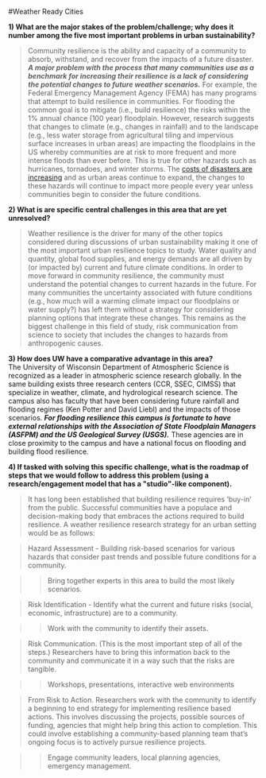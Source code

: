 #Weather Ready Cities

__1) What are the major stakes of the problem/challenge; why does it number among the five most important problems in urban sustainability?__ 

>Community resilience is the ability and capacity of a community to absorb, withstand, and recover from the impacts of a future disaster. ___A major problem with the process that many communities use as a benchmark for increasing their resilience is a lack of considering the potential changes to future weather scenarios.___ For example, the Federal Emergency Management Agency (FEMA) has many programs that attempt to build resilience in communities. For flooding the common goal is to mitigate (i.e., build resilience) the risks within the 1% annual chance (100 year) floodplain. However, research suggests that changes to climate (e.g., changes in rainfall) and to the landscape (e.g., less water storage from agricultural tiling and impervious surface increases in urban areas) are impacting the floodplains in the US whereby communities are at risk to more frequent and more intense floods than ever before. This is true for other hazards such as hurricanes, tornadoes, and winter storms. The [costs of disasters are increasing](http://www.ncdc.noaa.gov/billions/time-series) and as urban areas continue to expand, the changes to these hazards will continue to impact more people every year unless communities begin to consider the future conditions.
	
__2) What is are specific central challenges in this area that are yet unresolved?__
>Weather resilience is the driver for many of the other topics considered during discussions of urban sustainability making it one of the most important urban resilience topics to study. Water quality and quantity, global food supplies, and energy demands are all driven by (or impacted by) current and future climate conditions. In order to move forward in community resilience, the community must understand the potential changes to current hazards in the future. For many communities the uncertainty associated with future conditions (e.g., how much will a warming climate impact our floodplains or water supply?) has left them without a strategy for considering planning options that integrate these changes. This remains as the biggest challenge in this field of study, risk communication from science to society that includes the changes to hazards from anthropogenic causes.
	
__3) How does UW have a comparative advantage in this area?__	
The University of Wisconsin Department of Atmospheric Science is recognized as a leader in atmospheric science research globally. In the same building exists three research centers (CCR, SSEC, CIMSS) that specialize in weather, climate, and hydrological research science. The campus also has faculty that have been considering future rainfall and flooding regimes (Ken Potter and David Liebl) and the impacts of those scenarios. ___For flooding resilience this campus is fortunate to have external relationships with the Association of State Floodplain Managers (ASFPM) and the US Geological Survey (USGS).___ These agencies are in close proximity to the campus and have a national focus on flooding and building flood resilience.
	
__4) If tasked with solving this specific challenge, what is the roadmap of steps that we would follow to address this problem (using a research/engagement model that has a "studio"-like component).__	
>It has long been established that building resilience requires ‘buy-in’ from the public. Successful communities have a populace and decision-making body that embraces the actions required to build resilience. A weather resilience research strategy for an urban setting would be as follows:

> Hazard Assessment - Building risk-based scenarios for various hazards that consider past trends and possible future conditions for a community.

>>Bring together experts in this area to build the most likely scenarios.

>Risk Identification - Identify what the current and future risks (social, economic, infrastructure) are to a community.

>>Work with the community to identify their assets.

>Risk Communication. (This is the most important step of all of the steps.) Researchers have to bring this information back to the community and communicate it in a way such that the risks are tangible.

>> Workshops, presentations, interactive web environments

> From Risk to Action. Researchers work with the community to identify a beginning to end strategy for implementing resilience based actions.  This involves discussing the projects, possible sources of funding, agencies that might help bring this action to completion. This could involve establishing a community-based planning team that’s ongoing focus is to actively pursue resilience projects.

>> Engage community leaders, local planning agencies, emergency management.
 




